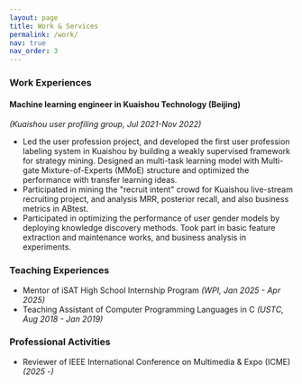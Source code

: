 ```yaml
---
layout: page
title: Work & Services
permalink: /work/
nav: true
nav_order: 3
---
```


### Work Experiences
#### Machine learning engineer in Kuaishou Technology (Beijing)
*(Kuaishou user profiling group, Jul 2021-Nov 2022)*
- Led the user profession project, and developed the first user profession labeling system in Kuaishou by building a weakly supervised framework for strategy mining. Designed an multi-task learning model with Multi-gate Mixture-of-Experts (MMoE) structure and optimized the performance with transfer learning ideas.
- Participated in mining the "recruit intent" crowd for Kuaishou live-stream recruiting project, and analysis MRR, posterior recall, and also business metrics in ABtest.
- Participated in optimizing the performance of user gender models by deploying knowledge discovery methods. Took part in basic feature extraction and maintenance works, and business analysis in experiments.


### Teaching Experiences
- Mentor of iSAT High School Internship Program *(WPI, Jan 2025 - Apr 2025)*
- Teaching Assistant of Computer Programming Languages in C *(USTC, Aug 2018 - Jan 2019)*


### Professional Activities
- Reviewer of IEEE International Conference on Multimedia & Expo (ICME) *(2025 -)*

